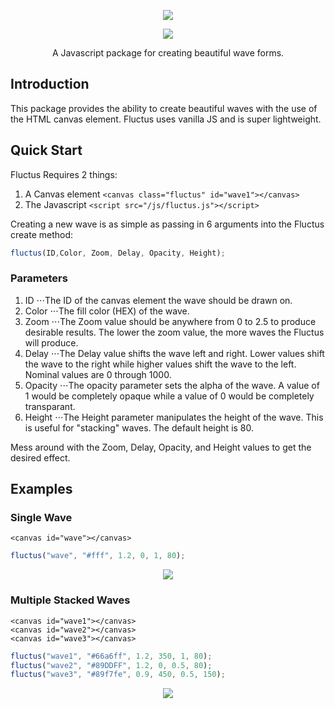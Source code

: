 <p align="center"><img src="https://eagleappteam.com/images/fluctus.png"></p>

<p align="center"><img src="https://eagleappteam.com/images/waves3.png"></p>

<p align="center">A Javascript package for creating beautiful wave forms.</p>

## Introduction

This package provides the ability to create beautiful waves with the use of the HTML canvas element. Fluctus uses vanilla JS and is super lightweight.

## Quick Start

Fluctus Requires 2 things:

1. A Canvas element ``` <canvas class="fluctus" id="wave1"></canvas> ```
2. The Javascript ``` <script src="/js/fluctus.js"></script> ```

Creating a new wave is as simple as passing in 6 arguments into the Fluctus create method:

```javascript
fluctus(ID,Color, Zoom, Delay, Opacity, Height); 
```

### Parameters

1. ID
	⋅⋅⋅The ID of the canvas element the wave should be drawn on.
2. Color
	⋅⋅⋅The fill color (HEX) of the wave.
3. Zoom
	⋅⋅⋅The Zoom value should be anywhere from 0 to 2.5 to produce desirable results. The lower the zoom value, the more waves the Fluctus will produce.
4. Delay
	⋅⋅⋅The Delay value shifts the wave left and right. Lower values shift the wave to the right while higher values shift the wave to the left. Nominal values are 0 through 1000.
5. Opacity
	⋅⋅⋅The opacity parameter sets the alpha of the wave. A value of 1 would be completely opaque while a value of 0 would be completely transparant.
6. Height
	⋅⋅⋅The Height parameter manipulates the height of the wave. This is useful for "stacking" waves. The default height is 80.

Mess around with the Zoom, Delay, Opacity, and Height values to get the desired effect.

## Examples

### Single Wave

```
<canvas id="wave"></canvas>
```

```javascript
fluctus("wave", "#fff", 1.2, 0, 1, 80);
```

<p align="center"><img src="https://eagleappteam.com/images/waveexample1.png"></p>

### Multiple Stacked Waves

```
<canvas id="wave1"></canvas>
<canvas id="wave2"></canvas>
<canvas id="wave3"></canvas>
```

```javascript
fluctus("wave1", "#66a6ff", 1.2, 350, 1, 80);
fluctus("wave2", "#89DDFF", 1.2, 0, 0.5, 80);
fluctus("wave3", "#89f7fe", 0.9, 450, 0.5, 150);
```

<p align="center"><img src="https://eagleappteam.com/images/waveexample2.png"></p>

